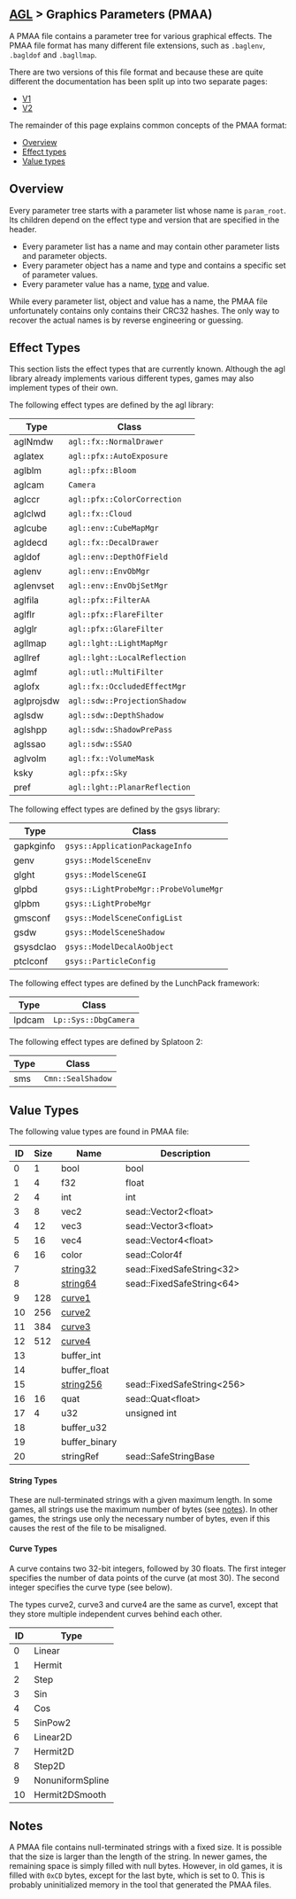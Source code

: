 ## [AGL](../../formats.md#agl) > Graphics Parameters (PMAA)

A PMAA file contains a parameter tree for various graphical effects. The PMAA file format has many different file extensions, such as `.baglenv`, `.bagldof` and `.bagllmap`.

There are two versions of this file format and because these are quite different the documentation has been split up into two separate pages:

* [V1](pmaa/v1.md)
* [V2](pmaa/v2.md)

The remainder of this page explains common concepts of the PMAA format:

* [Overview](#overview)
* [Effect types](#effect-types)
* [Value types](#value-types)

## Overview
Every parameter tree starts with a parameter list whose name is `param_root`. Its children depend on the effect type and version that are specified in the header.

* Every parameter list has a name and may contain other parameter lists and parameter objects.
* Every parameter object has a name and type and contains a specific set of parameter values.
* Every parameter value has a name, [type](#value-types) and value.

While every parameter list, object and value has a name, the PMAA file unfortunately contains only contains their CRC32 hashes. The only way to recover the actual names is by reverse engineering or guessing.

## Effect Types
This section lists the effect types that are currently known. Although the agl library already implements various different types, games may also implement types of their own.

The following effect types are defined by the agl library:

| Type | Class |
| --- | --- |
| aglNmdw | `agl::fx::NormalDrawer` |
| aglatex | `agl::pfx::AutoExposure` |
| aglblm | `agl::pfx::Bloom` |
| aglcam | `Camera` |
| aglccr | `agl::pfx::ColorCorrection` |
| aglclwd | `agl::fx::Cloud` |
| aglcube | `agl::env::CubeMapMgr` |
| agldecd | `agl::fx::DecalDrawer` |
| agldof | `agl::env::DepthOfField` |
| aglenv | `agl::env::EnvObMgr` |
| aglenvset | `agl::env::EnvObjSetMgr` |
| aglfila | `agl::pfx::FilterAA` |
| aglflr | `agl::pfx::FlareFilter` |
| aglglr | `agl::pfx::GlareFilter` |
| agllmap | `agl::lght::LightMapMgr` |
| agllref | `agl::lght::LocalReflection` |
| aglmf | `agl::utl::MultiFilter` |
| aglofx | `agl::fx::OccludedEffectMgr` |
| aglprojsdw | `agl::sdw::ProjectionShadow` |
| aglsdw | `agl::sdw::DepthShadow` |
| aglshpp | `agl::sdw::ShadowPrePass` |
| aglssao | `agl::sdw::SSAO` |
| aglvolm | `agl::fx::VolumeMask` |
| ksky | `agl::pfx::Sky` |
| pref | `agl::lght::PlanarReflection` |

The following effect types are defined by the gsys library:

| Type | Class |
| --- | --- |
| gapkginfo | `gsys::ApplicationPackageInfo` |
| genv | `gsys::ModelSceneEnv` |
| glght | `gsys::ModelSceneGI` |
| glpbd | `gsys::LightProbeMgr::ProbeVolumeMgr` |
| glpbm | `gsys::LightProbeMgr` |
| gmsconf | `gsys::ModelSceneConfigList` |
| gsdw | `gsys::ModelSceneShadow` |
| gsysdclao | `gsys::ModelDecalAoObject` |
| ptclconf | `gsys::ParticleConfig` |

The following effect types are defined by the LunchPack framework:

| Type | Class |
| --- | --- |
| lpdcam | `Lp::Sys::DbgCamera` |

The following effect types are defined by Splatoon 2:

| Type | Class |
| --- | --- |
| sms | `Cmn::SealShadow` |

## Value Types
The following value types are found in PMAA file:

| ID | Size | Name | Description |
| --- | --- | --- | --- |
| 0 | 1 | bool | bool |
| 1 | 4 | f32 | float |
| 2 | 4 | int | int |
| 3 | 8 | vec2 | sead::Vector2&lt;float&gt; |
| 4 | 12 | vec3 | sead::Vector3&lt;float&gt; |
| 5 | 16 | vec4 | sead::Vector4&lt;float&gt; |
| 6 | 16 | color | sead::Color4f |
| 7 | | [string32](#string-types) | sead::FixedSafeString&lt;32&gt; |
| 8 | | [string64](#string-types) | sead::FixedSafeString&lt;64&gt; |
| 9 | 128 | [curve1](#curve-types) | |
| 10 | 256 | [curve2](#curve-types) | |
| 11 | 384 | [curve3](#curve-types) | |
| 12 | 512 | [curve4](#curve-types) | |
| 13 | | buffer_int | |
| 14 | | buffer_float | |
| 15 | | [string256](#string-types) | sead::FixedSafeString&lt;256&gt; |
| 16 | 16 | quat | sead::Quat&lt;float&gt; |
| 17 | 4 | u32 | unsigned int |
| 18 | | buffer_u32 |
| 19 | | buffer_binary |
| 20 | | stringRef | sead::SafeStringBase<char> |

#### String Types
These are null-terminated strings with a given maximum length. In some games, all strings use the maximum number of bytes (see [notes](#notes)). In other games, the strings use only the necessary number of bytes, even if this causes the rest of the file to be misaligned.

#### Curve Types
A curve contains two 32-bit integers, followed by 30 floats. The first integer specifies the number of data points of the curve (at most 30). The second integer specifies the curve type (see below).

The types curve2, curve3 and curve4 are the same as curve1, except that they store multiple independent curves behind each other.

| ID | Type |
| --- | --- |
| 0 | Linear |
| 1 | Hermit |
| 2 | Step |
| 3 | Sin |
| 4 | Cos |
| 5 | SinPow2 |
| 6 | Linear2D |
| 7 | Hermit2D |
| 8 | Step2D |
| 9 | NonuniformSpline |
| 10 | Hermit2DSmooth |

## Notes
A PMAA file contains null-terminated strings with a fixed size. It is possible that the size is larger than the length of the string. In newer games, the remaining space is simply filled with null bytes. However, in old games, it is filled with `0xCD` bytes, except for the last byte, which is set to 0. This is probably uninitialized memory in the tool that generated the PMAA files.